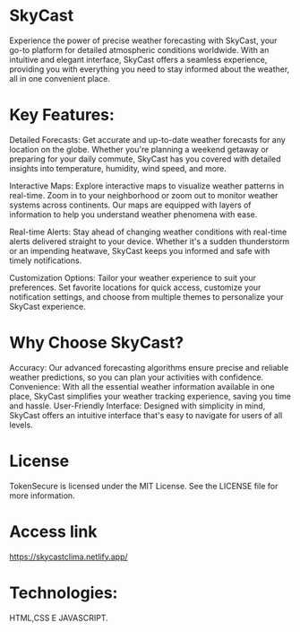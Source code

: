 # SkyCast

Experience the power of precise weather forecasting with SkyCast, your go-to platform for detailed atmospheric conditions worldwide. With an intuitive and elegant interface, SkyCast offers a seamless experience, providing you with everything you need to stay informed about the weather, all in one convenient place.

# Key Features:

Detailed Forecasts: Get accurate and up-to-date weather forecasts for any location on the globe. Whether you're planning a weekend getaway or preparing for your daily commute, SkyCast has you covered with detailed insights into temperature, humidity, wind speed, and more.

Interactive Maps: Explore interactive maps to visualize weather patterns in real-time. Zoom in to your neighborhood or zoom out to monitor weather systems across continents. Our maps are equipped with layers of information to help you understand weather phenomena with ease.

Real-time Alerts: Stay ahead of changing weather conditions with real-time alerts delivered straight to your device. Whether it's a sudden thunderstorm or an impending heatwave, SkyCast keeps you informed and safe with timely notifications.

Customization Options: Tailor your weather experience to suit your preferences. Set favorite locations for quick access, customize your notification settings, and choose from multiple themes to personalize your SkyCast experience.

# Why Choose SkyCast?

Accuracy: Our advanced forecasting algorithms ensure precise and reliable weather predictions, so you can plan your activities with confidence.
Convenience: With all the essential weather information available in one place, SkyCast simplifies your weather tracking experience, saving you time and hassle.
User-Friendly Interface: Designed with simplicity in mind, SkyCast offers an intuitive interface that's easy to navigate for users of all levels.                                                                        
# License
TokenSecure is licensed under the MIT License. See the LICENSE file for more information.

# Access link
https://skycastclima.netlify.app/
# Technologies:

 HTML,CSS E JAVASCRIPT.
